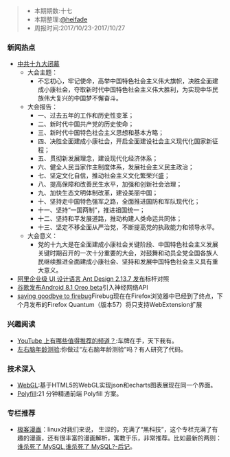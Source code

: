 

> - 本期期数:十七
> - 本期整理:[@heifade](https://github.com/heifade)
> - 周报时间:2017/10/23-2017/10/27

### 新闻热点
- [中共十九大闭幕](https://baike.baidu.com/item/中国共产党第十九次全国代表大会/1629417?fr=aladdin) 
  - 大会主题：
    - 不忘初心，牢记使命，高举中国特色社会主义伟大旗帜，决胜全面建成小康社会，夺取新时代中国特色社会主义伟大胜利，为实现中华民族伟大复兴的中国梦不懈奋斗。
  - 大会报告：
    - 一、过去五年的工作和历史性变革；
    - 二、新时代中国共产党的历史使命；
    - 三、新时代中国特色社会主义思想和基本方略；
    - 四、决胜全面建成小康社会，开启全面建设社会主义现代化国家新征程；
    - 五、贯彻新发展理念，建设现代化经济体系；
    - 六、健全人民当家作主制度体系，发展社会主义民主政治；
    - 七、坚定文化自信，推动社会主义文化繁荣兴盛；
    - 八、提高保障和改善民生水平，加强和创新社会治理；
    - 九、加快生态文明体制改革，建设美丽中国；
    - 十、坚持走中国特色强军之路，全面推进国防和军队现代化；
    - 十一、坚持“一国两制”，推进祖国统一；
    - 十二、坚持和平发展道路，推动构建人类命运共同体；
    - 十三、坚定不移全面从严治党，不断提高党的执政能力和领导水平。
  - 大会意义：
    - 党的十九大是在全面建成小康社会关键阶段、中国特色社会主义发展关键时期召开的一次十分重要的大会，对鼓舞和动员全党全国各族人民继续推进全面建成小康社会、坚持和发展中国特色社会主义具有重大意义。
- [阿里企业级 UI 设计语言 Ant Design 2.13.7 发布](https://oschina.net/news/89844/ant-design-2-13-7)标杆对照
- [谷歌发布Android 8.1 Oreo beta](http://www.cnbeta.com/articles/soft/664365.htm)引入神经网络API
- [saying goodbye to firebug](https://hacks.mozilla.org/2017/10/saying-goodbye-to-firebug/)Firebug现在在Firefox浏览器中已经到了终点，下个月发布的Firefox Quantum（版本57）将只支持WebExtension扩展

### 兴趣阅读

- [YouTube 上有哪些值得推荐的频道？](https://www.zhihu.com/question/19609089):车牌在手，天下我有。
- [左右脑年龄测验](https://juejin.im/entry/59f054b051882578c5269c06):你做过“左右脑年龄测验”吗？有人研究了代码。


### 技术深入
- [WebGL](https://juejin.im/entry/59f13d6d5188252c231214da):基于HTML5的WebGL实现json和echarts图表展现在同一个界面。
- [Polyfill](https://www.sitixi.com/blog/14994835126345.html):21 分钟精通前端 Polyfill 方案。


### 专栏推荐

- [极客漫画](https://zhuanlan.zhihu.com/geekcomic)：linux对我们来说， 生涩的，充满了“黑科技”，这个专栏充满了有趣的漫画，还有很丰富的漫画解析，寓教于乐，非常推荐。比如最新的两则：[谁杀死了 MySQL](https://zhuanlan.zhihu.com/p/30432636),[谁杀死了 MySQL?-后记](https://zhuanlan.zhihu.com/p/30259833)。
